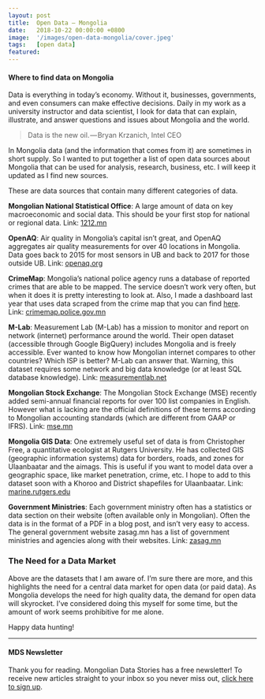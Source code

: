 ```yaml
---
layout: post
title:  Open Data — Mongolia
date:   2018-10-22 00:00:00 +0800
image:  '/images/open-data-mongolia/cover.jpeg'
tags:   [open data]
featured: 
---
```


#### Where to find data on Mongolia

Data is everything in today’s economy. Without it, businesses, governments, and even consumers can make effective decisions. Daily in my work as a university instructor and data scientist, I look for data that can explain, illustrate, and answer questions and issues about Mongolia and the world.

> Data is the new oil. — Bryan Krzanich, Intel CEO

In Mongolia data (and the information that comes from it) are sometimes in short supply. So I wanted to put together a list of open data sources about Mongolia that can be used for analysis, research, business, etc. I will keep it updated as I find new sources.

These are data sources that contain many different categories of data.

**Mongolian National Statistical Office**: A large amount of data on key macroeconomic and social data. This should be your first stop for national or regional data. Link: [1212.mn](http://www.1212.mn/)

**OpenAQ**: Air quality in Mongolia’s capital isn’t great, and OpenAQ aggregates air quality measurements for over 40 locations in Mongolia. Data goes back to 2015 for most sensors in UB and back to 2017 for those outside UB. Link: [openaq.org](https://openaq.org/#/countries/MN)

**CrimeMap**: Mongolia’s national police agency runs a database of reported crimes that are able to be mapped. The service doesn’t work very often, but when it does it is pretty interesting to look at. Also, I made a dashboard last year that uses data scraped from the crime map that you can find [here](https://datastudio.google.com/open/1AUQACNWS9OMgiEvmJKFQPokI3Xw9NRbn). Link: [crimemap.police.gov.mn](http://crimemap.police.gov.mn/)

**M-Lab**: Measurement Lab (M-Lab) has a mission to monitor and report on network (internet) performance around the world. Their open dataset (accessible through Google BigQuery) includes Mongolia and is freely accessible. Ever wanted to know how Mongolian internet compares to other countries? Which ISP is better? M-Lab can answer that. Warning, this dataset requires some network and big data knowledge (or at least SQL database knowledge). Link: [measurementlab.net](https://www.measurementlab.net/data/)

**Mongolian Stock Exchange**: The Mongolian Stock Exchange (MSE) recently added semi-annual financial reports for over 100 list companies in English. However what is lacking are the official definitions of these terms according to Mongolian accounting standards (which are different from GAAP or IFRS). Link: [mse.mn](http://mse.mn/en/company_finance_report/120)

**Mongolia GIS Data**: One extremely useful set of data is from Christopher Free, a quantitative ecologist at Rutgers University. He has collected GIS (geographic information systems) data for borders, roads, and zones for Ulaanbaatar and the aimags. This is useful if you want to model data over a geographic space, like market penetration, crime, etc. I hope to add to this dataset soon with a Khoroo and District shapefiles for Ulaanbaatar. Link: [marine.rutgers.edu](https://marine.rutgers.edu/~cfree/gis-data/mongolia-gis-data/)

**Government Ministries**: Each government ministry often has a statistics or data section on their website (often available only in Mongolian). Often the data is in the format of a PDF in a blog post, and isn’t very easy to access. The general government website zasag.mn has a list of government ministries and agencies along with their websites. Link: [zasag.mn](http://zasag.mn/en/)

### The Need for a Data Market

Above are the datasets that I am aware of. I’m sure there are more, and this highlights the need for a central data market for open data (or paid data). As Mongolia develops the need for high quality data, the demand for open data will skyrocket. I’ve considered doing this myself for some time, but the amount of work seems prohibitive for me alone.

Happy data hunting!

***
#### MDS Newsletter
Thank you for reading. Mongolian Data Stories has a free newsletter! To receive new articles straight to your inbox so you never miss out, [click here to sign up](https://www.getrevue.co/profile/mongoliandatastories). 